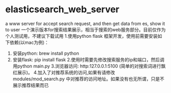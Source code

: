 # elasticsearch_web_server
a www server for accept search request, and then get data from es, show it to user
一个演示版本for搜索结果展示，相当于搜索的web服务部分。目前仅作为个人测试用，不建议下载试用
1.使用python flask 框架开发，使用前需要安装如下依赖(以mac为例)：
1) 安装python: brew install python
2) 安装flask: pip install flask
2.使用时需要先修改搜索服务的ip和端口，然后调用python main.py
3.浏览器访问: http:127.0.0.1:5100 (简单的对搜索词进行飘红展示)。
4.加入了对推荐系统的访问,如果有请修改modules/mod_search.py 中对推荐的访问地址。如果没有也无所谓，只是不展示推荐结果而已
